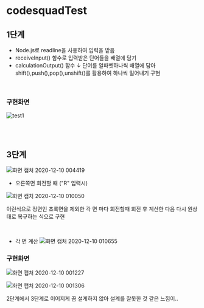 # codesquadTest

## 1단계
 + Node.js로 readline을 사용하여 입력을 받음
+ receiveInput() 함수로 입력받은 단어들을 배열에 담기
+ calculationOutput() 함수 ↓
  단어를 알파벳하나씩 배열에 담아 shift(),push(),pop(),unshift()를 활용하여 하나씩 밀어내기 구현
 <br>

### 구현화면 

![test1](https://user-images.githubusercontent.com/61257242/101365522-43248600-38e7-11eb-9e79-9cba122d1380.png)

<br>
<br>

##  3단계

![화면 캡처 2020-12-10 004419](https://user-images.githubusercontent.com/61257242/101651835-db09a780-3a80-11eb-8560-46087f50c726.png)
  <br>

  + 오른쪽면 회전할 때 ("R" 입력시)

![화면 캡처 2020-12-10 010050](https://user-images.githubusercontent.com/61257242/101653859-27ee7d80-3a83-11eb-9221-853ee7c9fa44.png)

이런식으로 정면인 초록면을 제외한 각 면 마다 회전할때 회전 후 계산한 다음 다시 원상태로 복구하는 식으로 구현
 
<br>

 +  각 면 계산
![화면 캡처 2020-12-10 010655](https://user-images.githubusercontent.com/61257242/101654591-0cd03d80-3a84-11eb-843f-405f97124f3e.png)

### 구현화면

![화면 캡처 2020-12-10 001227](https://user-images.githubusercontent.com/61257242/101647835-8b28e180-3a7c-11eb-8e89-5c241f726c96.png)

![화면 캡처 2020-12-10 001306](https://user-images.githubusercontent.com/61257242/101647877-98de6700-3a7c-11eb-9dc1-ed7810f9a853.png)

2단계에서 3단계로 이어지게 끔 설계하지 않아 설계를 잘못한 것 같은 느낌이..
